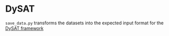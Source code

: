 # DySAT
`save_data.py` transforms the datasets into the expected input format for the [DySAT framework](https://github.com/aravindsankar28/DySAT)
